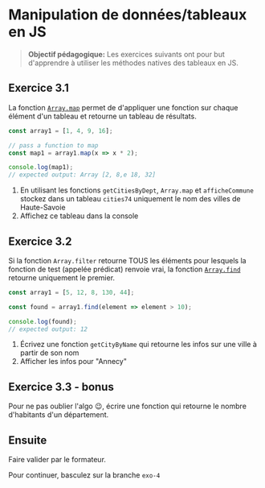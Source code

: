 # Manipulation de données/tableaux en JS

>**Objectif pédagogique:**
> Les exercices suivants ont pour but d'apprendre à utiliser les méthodes natives des tableaux en JS.

## Exercice 3.1

La fonction [`Array.map`](https://developer.mozilla.org/fr/docs/Web/JavaScript/Reference/Objets_globaux/Array/map) permet de d'appliquer une fonction sur chaque élément d'un tableau et retourne un tableau de résultats.

```js
const array1 = [1, 4, 9, 16];

// pass a function to map
const map1 = array1.map(x => x * 2);

console.log(map1);
// expected output: Array [2, 8,e 18, 32]
```

1. En utilisant les fonctions `getCitiesByDept`, `Array.map` et `afficheCommune` stockez dans un tableau `cities74` uniquement le nom des villes de Haute-Savoie
2. Affichez ce tableau dans la console

## Exercice 3.2

Si la fonction `Array.filter` retourne TOUS les éléments pour lesquels la fonction de test (appelée prédicat) renvoie vrai, la fonction [`Array.find`](https://developer.mozilla.org/fr/docs/Web/JavaScript/Reference/Objets_globaux/Array/find) retourne uniquement le premier.

```js
const array1 = [5, 12, 8, 130, 44];

const found = array1.find(element => element > 10);

console.log(found);
// expected output: 12
```

1. Écrivez une fonction `getCityByName` qui retourne les infos sur une ville à partir de son nom
2. Afficher les infos pour "Annecy"

## Exercice 3.3 - bonus

Pour ne pas oublier l'algo 😉, écrire une fonction qui retourne le nombre d'habitants d'un département.


## Ensuite

Faire valider par le formateur.

Pour continuer, basculez sur la branche `exo-4`
